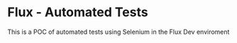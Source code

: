 # Flux - Automated Tests

This is a POC of automated tests using Selenium in the Flux Dev enviroment
